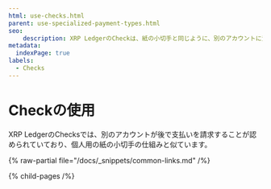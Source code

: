 ```yaml
---
html: use-checks.html
parent: use-specialized-payment-types.html
seo:
    description: XRP LedgerのCheckは、紙の小切手と同じように、別のアカウントに資金を振り込ませることができます。
metadata:
  indexPage: true
labels:
  - Checks
---
```

# Checkの使用

XRP LedgerのChecksでは、別のアカウントが後で支払いを請求することが認められていており、個人用の紙の小切手の仕組みと似ています。

{% raw-partial file="/docs/_snippets/common-links.md" /%}


{% child-pages /%}
